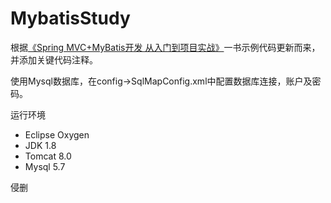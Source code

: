# MybatisStudy

根据[《Spring MVC+MyBatis开发 从入门到项目实战》](https://item.jd.com/12308496.html)一书示例代码更新而来，并添加关键代码注释。

使用Mysql数据库，在config->SqlMapConfig.xml中配置数据库连接，账户及密码。

运行环境

+ Eclipse Oxygen
+ JDK 1.8
+ Tomcat 8.0
+ Mysql 5.7

侵删